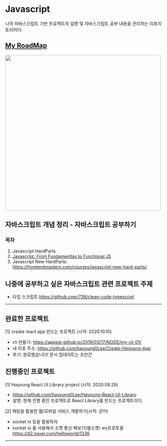 # Javascript
나의 자바스크립트 기반 프로젝트의 설명 및 자바스크립트 공부 내용을 관리하는 리포지토리이다. 

## [My RoadMap](https://roadmap.sh/frontend)
<img src="https://roadmap.sh/roadmaps/frontend.png" width="500"/>





## 자바스크립트 개념 정리 - 자바스크립트 공부하기 
### 목차
1. Javascript HardParts
2. [Javascript: From Fundamentlas to Functional JS](https://frontendmasters.com/courses/js-fundamentals-functional-v2/) 
3. Javascript New HardParts: https://frontendmasters.com/courses/javascript-new-hard-parts/



## 나중에 공부하고 싶은 자바스크립트 관련 프로젝트 주제
- 타입 스크립트
https://github.com/738/clean-code-typescript


----------------------

## 완료한 프로젝트
[1] create react app 만드는 프로젝트 (시작: 2020.10.10)
- cli 만들기: https://appear.github.io/2019/03/17/NODE/my-cli-01/
- 내 리포 주소: https://github.com/hayoung0Lee/Create-Hayoung-App
- 후기: 완료했습니다! 문서 업데이트는 조만간





## 진행중인 프로젝트
[1] Hayoung React UI Library project (시작: 2020.09.29)
- https://github.com/hayoung0Lee/Hayoung-React-UI-Library
- 설명: 현재 진행 중인 프로젝트로 React Library를 만드는 프로젝트이다. 

[2] 채팅을 활용한 웹/모바일 서비스 개발하기(시작: 곧!!!)
- socket io 등을 활용하자
- socket io 를 사용해서 소켓 통신 해보기(웹소켓) ws프로토콜 
https://d2.naver.com/helloworld/1336

----------------------

